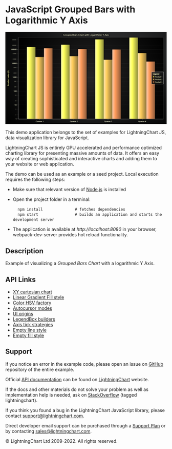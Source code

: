 # JavaScript Grouped Bars with Logarithmic Y Axis

![JavaScript Grouped Bars with Logarithmic Y Axis](logBars-darkGold.png)

This demo application belongs to the set of examples for LightningChart JS, data visualization library for JavaScript.

LightningChart JS is entirely GPU accelerated and performance optimized charting library for presenting massive amounts of data. It offers an easy way of creating sophisticated and interactive charts and adding them to your website or web application.

The demo can be used as an example or a seed project. Local execution requires the following steps:

-   Make sure that relevant version of [Node.js](https://nodejs.org/en/download/) is installed
-   Open the project folder in a terminal:

          npm install              # fetches dependencies
          npm start                # builds an application and starts the development server

-   The application is available at _http://localhost:8080_ in your browser, webpack-dev-server provides hot reload functionality.


## Description

Example of visualizing a _Grouped Bars Chart_ with a logarithmic Y Axis.


## API Links

* [XY cartesian chart]
* [Linear Gradient Fill style]
* [Color HSV factory]
* [Autocursor modes]
* [UI origins]
* [LegendBox builders]
* [Axis tick strategies]
* [Empty line style]
* [Empty fill style]


## Support

If you notice an error in the example code, please open an issue on [GitHub][0] repository of the entire example.

Official [API documentation][1] can be found on [LightningChart][2] website.

If the docs and other materials do not solve your problem as well as implementation help is needed, ask on [StackOverflow][3] (tagged lightningchart).

If you think you found a bug in the LightningChart JavaScript library, please contact support@lightningchart.com.

Direct developer email support can be purchased through a [Support Plan][4] or by contacting sales@lightningchart.com.

[0]: https://github.com/Arction/
[1]: https://lightningchart.com/lightningchart-js-api-documentation/
[2]: https://lightningchart.com
[3]: https://stackoverflow.com/questions/tagged/lightningchart
[4]: https://lightningchart.com/support-services/

© LightningChart Ltd 2009-2022. All rights reserved.


[XY cartesian chart]: https://lightningchart.com/js-charts/api-documentation/v5.0.1/classes/ChartXY.html
[Linear Gradient Fill style]: https://lightningchart.com/js-charts/api-documentation/v5.0.1/classes/LinearGradientFill.html
[Color HSV factory]: https://lightningchart.com/js-charts/api-documentation/v5.0.1/functions/ColorHSV.html
[Autocursor modes]: https://lightningchart.com/js-charts/api-documentation/v5.0.1/enums/AutoCursorModes.html
[UI origins]: https://lightningchart.com/js-charts/api-documentation/v5.0.1/variables/UIOrigins.html
[LegendBox builders]: https://lightningchart.com/js-charts/api-documentation/v5.0.1/variables/LegendBoxBuilders.html
[Axis tick strategies]: https://lightningchart.com/js-charts/api-documentation/v5.0.1/variables/AxisTickStrategies.html
[Empty line style]: https://lightningchart.com/js-charts/api-documentation/v5.0.1/variables/emptyLine.html
[Empty fill style]: https://lightningchart.com/js-charts/api-documentation/v5.0.1/variables/emptyFill-1.html

